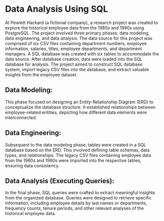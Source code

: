 # Data Analysis Using SQL
At Pewlett Hackard (a fictional company), a research project was created to explore the historical employee data from the 1980s and 1990s using PostgreSQL. The project involved three primary phases: data modeling, data engineering, and data analysis. The data source for this project was comprised of six CSV files containing department numbers, employee information, salaries, titles, employee departments, and department managers. A SQL database was created with six tables to accommodate the data source. After database creation, data were loaded into the SQL database for analysis. The project aimed to construct SQL database system, import legacy CSV files into the database, and extract valuable insights from the employee dataset.

## Data Modeling: 
This phase focused on designing an Entity-Relationship Diagram (ERD) to conceptualize the database structure. It established relationships between employee-related entities, depicting how different data elements were interconnected.

## Data Engineering:
Subsequent to the data modeling phase, tables were created in a SQL database based on the ERD. This involved defining table schemas, data types, and relationships. The legacy CSV files containing employee data from the 1980s and 1990s were imported into the respective tables, ensuring data consistency.

## Data Analysis (Executing Queries):
In the final phase, SQL queries were crafted to extract meaningful insights from the organized database. Queries were designed to retrieve specific information, including employee details by last names or departments, frequency counts, tenure periods, and other relevant analyses of the historical employee data.





